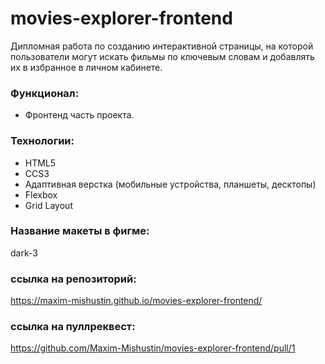 # movies-explorer-frontend

Дипломная работа по созданию интерактивной страницы, на которой пользователи могут искать фильмы по ключевым словам и добавлять их в избранное в личном кабинете.

### Функционал:

- Фронтенд часть проекта.

### Технологии:

- HTML5
- CCS3
- Адаптивная верстка (мобильные устройства, планшеты, десктопы)
- Flexbox
- Grid Layout

### Название макеты в фигме:

dark-3

### ссылка на репозиторий:

https://maxim-mishustin.github.io/movies-explorer-frontend/

### ссылка на пуллреквест:

https://github.com/Maxim-Mishustin/movies-explorer-frontend/pull/1
